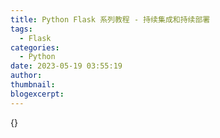```yaml
---
title: Python Flask 系列教程 - 持续集成和持续部署
tags:
  - Flask
categories:
  - Python
date: 2023-05-19 03:55:19
author:
thumbnail:
blogexcerpt:
---
```

{}
